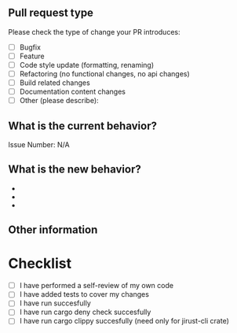<!--- Please provide a general summary of your changes in the title above -->

## Pull request type
<!-- Please try to limit your pull request to one type, submit multiple pull requests if needed -->

Please check the type of change your PR introduces:

- [ ] Bugfix
- [ ] Feature
- [ ] Code style update (formatting, renaming)
- [ ] Refactoring (no functional changes, no api changes)
- [ ] Build related changes
- [ ] Documentation content changes
- [ ] Other (please describe):

## What is the current behavior?
<!-- Please describe the current behavior that you are modifying, or link to a relevant issue -->

Issue Number: N/A

## What is the new behavior?
<!-- Please describe the behavior or changes that are being added by this PR -->

-
-
-

## Other information
<!-- Any other information that is important to this PR such as screenshots of how the component looks before and after the change -->


# Checklist

- [ ] I have performed a self-review of my own code
- [ ] I have added tests to cover my changes
- [ ] I have run succesfully
- [ ] I have run cargo deny check succesfully
- [ ] I have run cargo clippy succesfully (need only for jirust-cli crate)
